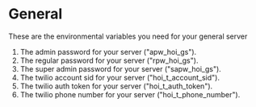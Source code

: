 # General
 These are the environmental variables you need for your general server
 
 1. The admin password for your server ("apw_hoi_gs").
 2. The regular password for your server ("rpw_hoi_gs").
 3. The super admin password for your server ("sapw_hoi_gs").
 4. The twilio account sid for your server ("hoi_t_account_sid").
 5. The twilio auth token for your server ("hoi_t_auth_token").
 6. The twilio phone number for your server ("hoi_t_phone_number").
